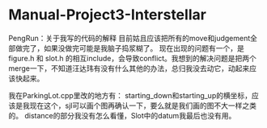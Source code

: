 # Manual-Project3-Interstellar
PengRun：关于我写的代码的解释
  目前姑且应该把所有的move和judgement全部做完了，如果没做完可能是我脑子捣浆糊了。
  现在出现的问题有一个，是figure.h 和 slot.h 的相互include，会导致conflict。我想到的解决问题是把两个merge一下，不知道汪达玮有没有什么其他的办法，总归我没去动它，动起来应该快起来。
  
  我在ParkingLot.cpp里改的地方有：
    starting_down和starting_up的横坐标，应该是我现在这个，sjl可以画个图再确认一下，要么就是我们画的图不大一样之类的。
    distance的部分我没有怎么看懂，Slot中的datum我最后也没有用。
